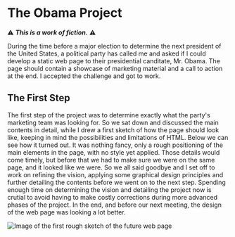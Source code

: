 # The Obama Project
⚠️ **_This is a work of fiction._** ⚠️

During the time before a major election to determine the next president of the United States, a political party has called me and asked if I could develop a static web page to their presidential canditate, Mr. Obama. The page should contain a showcase of marketing material and a call to action at the end. I accepted the challenge and got to work.

## The First Step
The first step of the project was to determine exactly what the party's marketing team was looking for. So we sat down and discussed the main contents in detail, while I drew a first sketch of how the page should look like, keeping in mind the possibilities and limitations of HTML. Below we can see how it turned out. It was nothing fancy, only a rough positioning of the main elements in the page, with no style yet applied. Those details would come timely, but before that we had to make sure we were on the same page, and it looked like we were. So we all said goodbye and I set off to work on refining the vision, applying some graphical design principles and further detailing the contents before we went on to the next step. Spending enough time on determining the vision and detailing the project now is crutial to avoid having to make costly corrections during more advanced phases of the project. In the end, and before our next meeting, the design of the web page was looking a lot better.
  
![Image of the first rough sketch of the future web page](https://i.imgur.com/adwgy9Ql.jpg)
